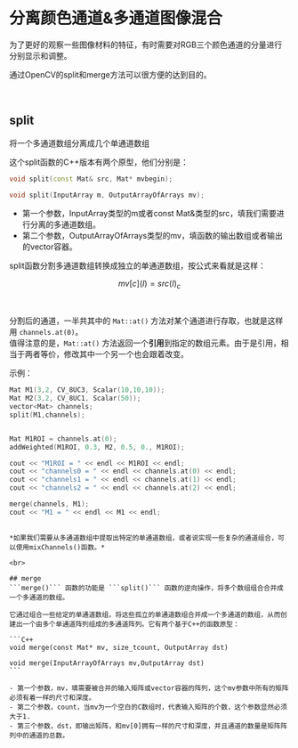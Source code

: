 # 分离颜色通道&多通道图像混合

为了更好的观察一些图像材料的特征，有时需要对RGB三个颜色通道的分量进行分别显示和调整。

通过OpenCV的split和merge方法可以很方便的达到目的。

<br>


## split

将一个多通道数组分离成几个单通道数组

这个split函数的C++版本有两个原型，他们分别是：

```C++
void split(const Mat& src, Mat* mvbegin);

void split(InputArray m, OutputArrayOfArrays mv);
```

- 第一个参数，InputArray类型的m或者const Mat&类型的src，填我们需要进行分离的多通道数组。
- 第二个参数，OutputArrayOfArrays类型的mv，填函数的输出数组或者输出的vector容器。


split函数分割多通道数组转换成独立的单通道数组，按公式来看就是这样：

$$
    mv[c](I) = src(I)_c
$$

<br>

分割后的通道，一半共其中的 ```Mat::at()``` 方法对某个通道进行存取，也就是这样用 ```channels.at(0)```。  
值得注意的是，```Mat::at()``` 方法返回一个**引用**到指定的数组元素。由于是引用，相当于两者等价，修改其中一个另一个也会跟着改变。

示例：

```C++
Mat M1(3,2, CV_8UC3, Scalar(10,10,10));
Mat M2(3,2, CV_8UC1, Scalar(50));
vector<Mat> channels;
split(M1,channels);


Mat M1ROI = channels.at(0);
addWeighted(M1ROI, 0.3, M2, 0.5, 0., M1ROI);

cout << "M1ROI = " << endl << M1ROI << endl;
cout << "channels0 = " << endl << channels.at(0) << endl;
cout << "channels1 = " << endl << channels.at(1) << endl;
cout << "channels2 = " << endl << channels.at(2) << endl;

merge(channels, M1);
cout << "M1 = " << endl << M1 << endl;
```
~~~~

*如果我们需要从多通道数组中提取出特定的单通道数组，或者说实现一些复杂的通道组合，可以使用mixChannels()函数。*

<br>

## merge
```merge()``` 函数的功能是 ```split()``` 函数的逆向操作，将多个数组组合合并成一个多通道的数组。

它通过组合一些给定的单通道数组，将这些孤立的单通道数组合并成一个多通道的数组，从而创建出一个由多个单通道阵列组成的多通道阵列。它有两个基于C++的函数原型：

```C++
void merge(const Mat* mv, size_tcount, OutputArray dst)

void merge(InputArrayOfArrays mv,OutputArray dst)
```

- 第一个参数，mv，填需要被合并的输入矩阵或vector容器的阵列，这个mv参数中所有的矩阵必须有着一样的尺寸和深度。
- 第二个参数，count，当mv为一个空白的C数组时，代表输入矩阵的个数，这个参数显然必须大于1.
- 第三个参数，dst，即输出矩阵，和mv[0]拥有一样的尺寸和深度，并且通道的数量是矩阵阵列中的通道的总数。
 


